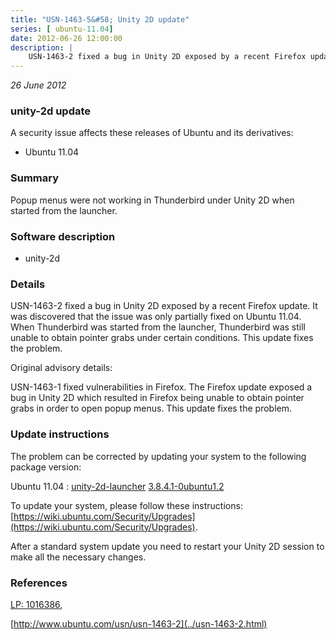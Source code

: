 ```yaml
---
title: "USN-1463-5&#58; Unity 2D update"
series: [ ubuntu-11.04]
date: 2012-06-26 12:00:00
description: |
    USN-1463-2 fixed a bug in Unity 2D exposed by a recent Firefox update. It was discovered that the issue was only partially fixed on Ubuntu 11.04. When Thunderbird was started from the launcher, Thunderbird was still unable to obtain pointer grabs under certain conditions. This update fixes the problem.
--- 
```

 
 

*26 June 2012*

### unity-2d update

A security issue affects these releases of Ubuntu and its derivatives:

* Ubuntu 11.04

### Summary

Popup menus were not working in Thunderbird under Unity 2D when started from the launcher.

### Software description

* unity-2d 

### Details

USN-1463-2 fixed a bug in Unity 2D exposed by a recent Firefox update. It was discovered that the issue was only partially fixed on Ubuntu 11.04. When Thunderbird was started from the launcher, Thunderbird was still unable to obtain pointer grabs under certain conditions. This update fixes the problem.

Original advisory details:

 USN-1463-1 fixed vulnerabilities in Firefox. The Firefox update exposed a bug in Unity 2D which resulted in Firefox being unable to obtain pointer grabs in order to open popup menus. This update fixes the problem. 

### Update instructions

The problem can be corrected by updating your system to the following package version:

Ubuntu 11.04
 : [unity-2d-launcher](https://launchpad.net/ubuntu/+source/unity-2d) <span> [3.8.4.1-0ubuntu1.2](https://launchpad.net/ubuntu/+source/unity-2d/3.8.4.1-0ubuntu1.2) </span> 

To update your system, please follow these instructions: [https://wiki.ubuntu.com/Security/Upgrades](https://wiki.ubuntu.com/Security/Upgrades).

After a standard system update you need to restart your Unity 2D session to make all the necessary changes. 

### References

 
 [LP: 1016386](https://launchpad.net/bugs/1016386), 

 [http://www.ubuntu.com/usn/usn-1463-2](../usn-1463-2.html)
 

